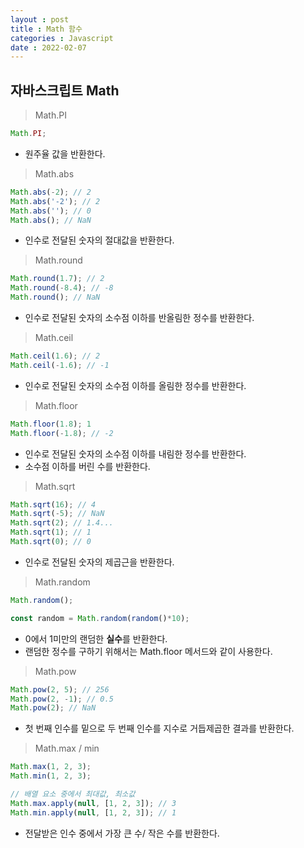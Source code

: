 ```yaml
---
layout : post
title : Math 함수
categories : Javascript
date : 2022-02-07
---
```

## 자바스크립트 Math
> Math.PI

```javascript
Math.PI;
```
* 원주율 값을 반환한다.

> Math.abs

```javascript
Math.abs(-2); // 2
Math.abs('-2'); // 2
Math.abs(''); // 0
Math.abs(); // NaN
```
* 인수로 전달된 숫자의 절대값을 반환한다.

> Math.round

```javascript
Math.round(1.7); // 2
Math.round(-8.4); // -8
Math.round(); // NaN
```
* 인수로 전달된 숫자의 소수점 이하를 반올림한 정수를 반환한다.

> Math.ceil

```javascript
Math.ceil(1.6); // 2
Math.ceil(-1.6); // -1
```
* 인수로 전달된 숫자의 소수점 이하를 올림한 정수를 반환한다.

> Math.floor

```javascript
Math.floor(1.8); 1
Math.floor(-1.8); // -2
```
* 인수로 전달된 숫자의 소수점 이하를 내림한 정수를 반환한다.
* 소수점 이하를 버린 수를 반환한다.

> Math.sqrt

```javascript
Math.sqrt(16); // 4
Math.sqrt(-5); // NaN
Math.sqrt(2); // 1.4...
Math.sqrt(1); // 1
Math.sqrt(0); // 0
```
* 인수로 전달된 숫자의 제곱근을 반환한다.

> Math.random

```javascript
Math.random();

const random = Math.random(random()*10);
```
* 0에서 1미만의 랜덤한 **실수**를 반환한다.
* 랜덤한 정수를 구하기 위해서는 Math.floor 메서드와 같이 사용한다.

> Math.pow

```javascript
Math.pow(2, 5); // 256
Math.pow(2, -1); // 0.5
Math.pow(2); // NaN
```
* 첫 번째 인수를 밑으로 두 번째 인수를 지수로 거듭제곱한 결과를 반환한다.

> Math.max / min

```javascript
Math.max(1, 2, 3);
Math.min(1, 2, 3);

// 배열 요소 중에서 최대값, 최소값
Math.max.apply(null, [1, 2, 3]); // 3
Math.min.apply(null, [1, 2, 3]); // 1
```
* 전달받은 인수 중에서 가장 큰 수/ 작은 수를 반환한다.